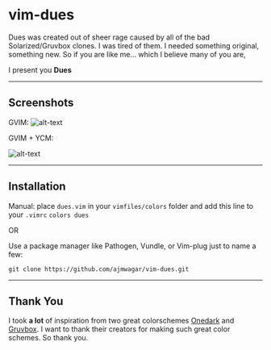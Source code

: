 # vim-dues

Dues was created out of sheer rage caused by all of the bad Solarized/Gruvbox clones.
I was tired of them. I needed something original, something new. So if you are like me...
which I believe many of you are, 

I present you **Dues** 

---

## Screenshots

GVIM: 
![alt-text](https://github.com/ajmwagar/vim-dues/blob/master/screencaps/ScreencapYCM.png "Dues Colorscheme")

GVIM + YCM:

![alt-text](https://github.com/ajmwagar/vim-dues/blob/master/screencaps/Dues.png "Dues Colorscheme")

---

## Installation

Manual: place `dues.vim` in your `vimfiles/colors` folder and add this line to your `.vimrc`
`colors dues`

OR 

Use a package manager like Pathogen, Vundle, or Vim-plug just to name a few:

`git clone https://github.com/ajmwagar/vim-dues.git`

---

## Thank You
I took **a lot** of inspiration from two great colorschemes
[Onedark](https://github.com/joshdick/onedark.vim) and
[Gruvbox](https://github.com/morhetz/gruvbox). I want to thank their creators for making
such great color schemes. So thank you.
